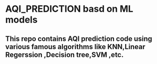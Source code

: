 # AQI_PREDICTION basd on ML models
## This repo contains AQI prediction code using various famous algorithms like KNN,Linear Regerssion ,Decision tree,SVM ,etc.
